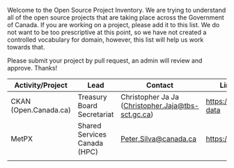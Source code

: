 Welcome to the Open Source Project Inventory. We are trying to understand all
of the open source projects that are taking place across the Government of
Canada. If you are working on a project, please add it to this list. We do not
want to be too prescriptive at this point, so we have not created a controlled
vocabulary for domain, however, this list will help us work towards that.

Please submit your project by pull request, an admin will review and approve.
Thanks!

| Activity/Project | Lead|Contact| Link to Resource |Domain| 
|------------------|-----|-------|------------------|------|
|CKAN (Open.Canada.ca)|Treasury Board Secretariat| Christopher Ja Ja (Christopher.Jaja@tbs-sct.gc.ca)|https://github.com/open-data | Data Catalogue |
|MetPX | Shared Services Canada (HPC) | Peter.Silva@canada.ca | https://github.com/MetPX | Weather Data Communications |
|  |  |  |  ||
